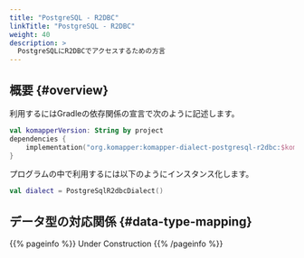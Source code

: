 ```yaml
---
title: "PostgreSQL - R2DBC"
linkTitle: "PostgreSQL - R2DBC"
weight: 40
description: >
  PostgreSQLにR2DBCでアクセスするための方言
---
```


## 概要 {#overview}

利用するにはGradleの依存関係の宣言で次のように記述します。

```kotlin
val komapperVersion: String by project
dependencies {
    implementation("org.komapper:komapper-dialect-postgresql-r2dbc:$komapperVersion")
}
```

プログラムの中で利用するには以下のようにインスタンス化します。

```kotlin
val dialect = PostgreSqlR2dbcDialect()
```

## データ型の対応関係 {#data-type-mapping}

{{% pageinfo %}} Under Construction {{% /pageinfo %}}
